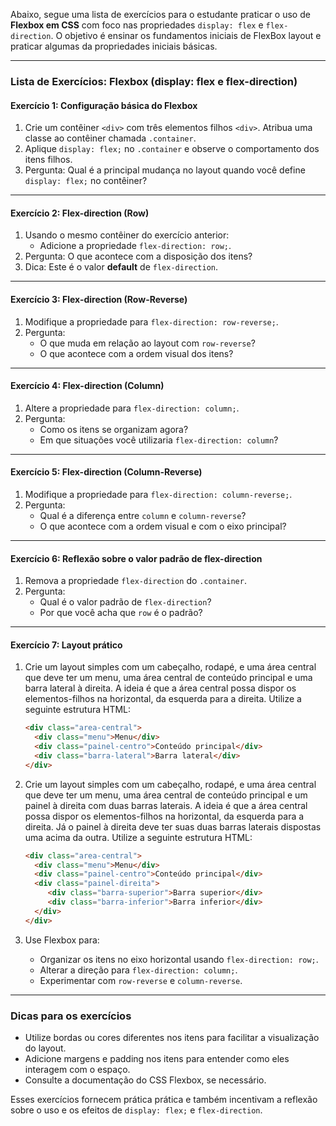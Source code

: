 Abaixo, segue uma lista de exercícios para o estudante praticar o uso de **Flexbox em CSS** com foco
nas propriedades `display: flex` e `flex-direction`. O objetivo é ensinar os fundamentos iniciais de
FlexBox layout e praticar algumas da propriedades iniciais básicas.

---

### **Lista de Exercícios: Flexbox (display: flex e flex-direction)**

#### **Exercício 1: Configuração básica do Flexbox**
1. Crie um contêiner `<div>` com três elementos filhos `<div>`. Atribua uma classe ao contêiner chamada `.container`.
2. Aplique `display: flex;` no `.container` e observe o comportamento dos itens filhos.
3. Pergunta: Qual é a principal mudança no layout quando você define `display: flex;` no contêiner?

---

#### **Exercício 2: Flex-direction (Row)**
1. Usando o mesmo contêiner do exercício anterior:
   - Adicione a propriedade `flex-direction: row;`.
2. Pergunta: O que acontece com a disposição dos itens?
3. Dica: Este é o valor **default** de `flex-direction`.

---

#### **Exercício 3: Flex-direction (Row-Reverse)**
1. Modifique a propriedade para `flex-direction: row-reverse;`.
2. Pergunta:
   - O que muda em relação ao layout com `row-reverse`?
   - O que acontece com a ordem visual dos itens?

---

#### **Exercício 4: Flex-direction (Column)**
1. Altere a propriedade para `flex-direction: column;`.
2. Pergunta:
   - Como os itens se organizam agora?
   - Em que situações você utilizaria `flex-direction: column`?

---

#### **Exercício 5: Flex-direction (Column-Reverse)**
1. Modifique a propriedade para `flex-direction: column-reverse;`.
2. Pergunta:
   - Qual é a diferença entre `column` e `column-reverse`?
   - O que acontece com a ordem visual e com o eixo principal?

---

#### **Exercício 6: Reflexão sobre o valor padrão de flex-direction**
1. Remova a propriedade `flex-direction` do `.container`.
2. Pergunta:
   - Qual é o valor padrão de `flex-direction`?
   - Por que você acha que `row` é o padrão?

---

#### **Exercício 7: Layout prático**
1. Crie um layout simples com um cabeçalho, rodapé, e uma área central que deve ter um menu, uma área central
   de
   conteúdo principal e uma barra lateral à direita. A ideia é que a área central possa dispor os elementos-filhos na
   horizontal, da esquerda para a direita. Utilize a seguinte estrutura HTML:
   ```html
   <div class="area-central">
     <div class="menu">Menu</div>
     <div class="painel-centro">Conteúdo principal</div>
     <div class="barra-lateral">Barra lateral</div>
   </div>
   ```

2. Crie um layout simples com um cabeçalho, rodapé, e uma área central que deve ter um menu, uma área central
   de
   conteúdo principal e um painel à direita com duas barras laterais. A ideia é que a área central
   possa dispor os elementos-filhos na horizontal, da esquerda para a direita. Já o painel à direita deve
   ter suas duas barras laterais dispostas uma acima da outra. Utilize a seguinte
   estrutura HTML:
   ```html
   <div class="area-central">
     <div class="menu">Menu</div>
     <div class="painel-centro">Conteúdo principal</div>
     <div class="painel-direita">
        <div class="barra-superior">Barra superior</div>
        <div class="barra-inferior">Barra inferior</div>
     </div>
   </div>
   ```
3. Use Flexbox para:
   - Organizar os itens no eixo horizontal usando `flex-direction: row;`.
   - Alterar a direção para `flex-direction: column;`.
   - Experimentar com `row-reverse` e `column-reverse`.

---

### **Dicas para os exercícios**
- Utilize bordas ou cores diferentes nos itens para facilitar a visualização do layout.
- Adicione margens e padding nos itens para entender como eles interagem com o espaço.
- Consulte a documentação do CSS Flexbox, se necessário.

Esses exercícios fornecem prática prática e também incentivam a reflexão sobre o uso e os efeitos de `display: flex;` e `flex-direction`.